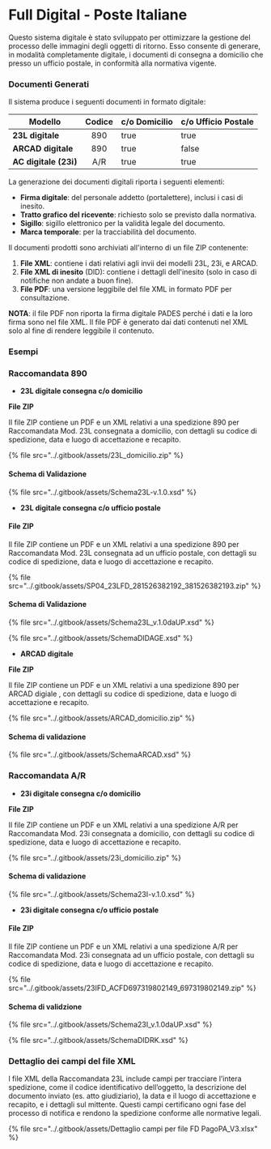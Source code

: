 # Full Digital - Poste Italiane

Questo sistema digitale è stato sviluppato per ottimizzare la gestione del processo delle immagini degli oggetti di ritorno. Esso consente di generare, in modalità completamente digitale, i documenti di consegna a domicilio che presso un ufficio postale, in conformità alla normativa vigente.

### Documenti Generati

Il sistema produce i seguenti documenti in formato digitale:

<table><thead><tr><th>Modello</th><th align="center">Codice</th><th data-type="checkbox">c/o Domicilio</th><th data-type="checkbox">c/o  Ufficio Postale</th></tr></thead><tbody><tr><td><strong>23L digitale</strong></td><td align="center">890</td><td>true</td><td>true</td></tr><tr><td><strong>ARCAD digitale</strong></td><td align="center">890</td><td>true</td><td>false</td></tr><tr><td><strong>AC digitale (23i)</strong></td><td align="center">A/R</td><td>true</td><td>true</td></tr></tbody></table>

La generazione dei documenti digitali riporta i seguenti elementi:

* **Firma digitale**: del personale addetto (portalettere), inclusi i casi di inesito.
* **Tratto grafico del ricevente**: richiesto solo se previsto dalla normativa.
* **Sigillo**: sigillo elettronico per la validità legale del documento.
* **Marca temporale**: per la tracciabilità del documento.

Il documenti prodotti sono archiviati all'interno di un file ZIP contenente:

1. **File XML**: contiene i dati relativi agli invii dei modelli 23L, 23i, e ARCAD.
2. **File XML di inesito** (DID): contiene i dettagli dell'inesito (solo in caso di notifiche non andate a buon fine).
3. **File PDF**: una versione leggibile del file XML in formato PDF per consultazione.

**NOTA**: il file PDF non riporta la firma digitale PADES perché i dati e la loro firma sono nel file XML. Il file PDF è generato dai dati contenuti nel XML solo al fine di rendere leggibile il contenuto.

### Esempi

### Raccomandata 890

* **23L digitale consegna c/o domicilio**

**File ZIP**

II file ZIP contiene un PDF e un XML relativi a una spedizione 890 per Raccomandata Mod. 23L consegnata a domicilio, con dettagli su codice di spedizione, data e luogo di accettazione e recapito.

{% file src="../.gitbook/assets/23L_domicilio.zip" %}

#### Schema di Validazione

{% file src="../.gitbook/assets/Schema23L-v.1.0.xsd" %}

* **23L digitale consegna c/o ufficio postale**

#### File ZIP

Il file ZIP contiene un PDF e un XML relativi a una spedizione 890 per Raccomandata Mod. 23L consegnata ad un ufficio postale, con dettagli su codice di spedizione, data e luogo di accettazione e recapito.

{% file src="../.gitbook/assets/SP04_23LFD_281526382192_381526382193.zip" %}

#### Schema di Validazione

{% file src="../.gitbook/assets/Schema23L_v.1.0daUP.xsd" %}

{% file src="../.gitbook/assets/SchemaDIDAGE.xsd" %}

* **ARCAD digitale**

**File ZIP**

Il file ZIP contiene un PDF e un XML relativi a una spedizione 890 per ARCAD digiale , con dettagli su codice di spedizione, data e luogo di accettazione e recapito.

{% file src="../.gitbook/assets/ARCAD_domicilio.zip" %}

#### Schema di validazione

{% file src="../.gitbook/assets/SchemaARCAD.xsd" %}

### Raccomandata A/R

* **23i digitale consegna c/o domicilio**

**File ZIP**

II file ZIP contiene un PDF e un XML relativi a una spedizione A/R per Raccomandata Mod. 23i consegnata a domicilio, con dettagli su codice di spedizione, data e luogo di accettazione e recapito.

{% file src="../.gitbook/assets/23i_domicilio.zip" %}

#### Schema di validazione



{% file src="../.gitbook/assets/Schema23I-v.1.0.xsd" %}

* **23i digitale consegna c/o ufficio postale**

#### **File ZIP**

Il file ZIP contiene un PDF e un XML relativi a una spedizione A/R per Raccomandata Mod. 23i consegnata ad un ufficio postale, con dettagli su codice di spedizione, data e luogo di accettazione e recapito.

{% file src="../.gitbook/assets/23IFD_ACFD697319802149_697319802149.zip" %}

#### Schema di validzione

{% file src="../.gitbook/assets/Schema23I_v.1.0daUP.xsd" %}

{% file src="../.gitbook/assets/SchemaDIDRK.xsd" %}



### Dettaglio dei campi del file XML

l file XML della Raccomandata 23L include campi per tracciare l’intera spedizione, come il codice identificativo dell’oggetto, la descrizione del documento inviato (es. atto giudiziario), la data e il luogo di accettazione e recapito, e i dettagli sul mittente. Questi campi certificano ogni fase del processo di notifica e rendono la spedizione conforme alle normative legali.

{% file src="../.gitbook/assets/Dettaglio campi per file FD PagoPA_V3.xlsx" %}
